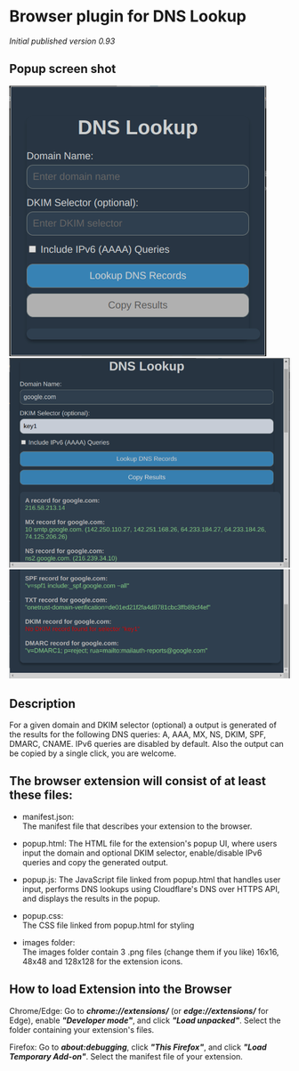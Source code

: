 # Browser plugin for DNS Lookup


_Initial published version 0.93_

## Popup screen shot


![initial_popup](assets/initial_popup.png)
![result1](assets/result1.png)
![result2](assets/result2.png)

## Description

For a given domain and DKIM selector (optional) a output is generated of the results for the following DNS queries: A, AAA, MX, NS, DKIM, SPF, DMARC, CNAME. IPv6 queries are disabled by default. Also the output can be copied by a single click, you are welcome.

## The browser extension will consist of at least these files:

- manifest.json:  
The manifest file that describes your extension to the browser.

- popup.html: 
The HTML file for the extension's popup UI, where users input the domain and optional DKIM selector, enable/disable IPv6 queries and copy the generated output.

- popup.js: 
The JavaScript file linked from popup.html that handles user input, performs DNS lookups using Cloudflare's DNS over HTTPS API, and displays the results in the popup.

- popup.css:  
The CSS file linked from popup.html for styling

- images folder:  
The images folder contain 3 .png files (change them if you like) 16x16, 48x48 and 128x128 for the extension icons.

## How to load Extension into the Browser  
Chrome/Edge: Go to ***chrome://extensions/*** (or ***edge://extensions/*** for Edge), enable ***"Developer mode"***, and click ***"Load unpacked"***. Select the folder containing your extension's files.  
  
Firefox: Go to ***about:debugging***, click ***"This Firefox"***, and click ***"Load Temporary Add-on"***. Select the manifest file of your extension.